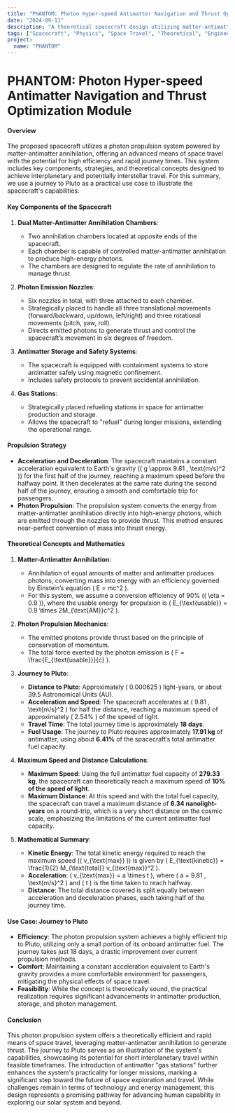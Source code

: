 ```yaml
---
title: "PHANTOM: Photon Hyper-speed Antimatter Navigation and Thrust Optimization Module"
date: "2024-09-13"
description: "A theoretical spacecraft design utilizing matter-antimatter annihilation and photon propulsion for rapid interplanetary travel, demonstrated through a journey to Pluto."
tags: ["Spacecraft", "Physics", "Space Travel", "Theoretical", "Engineering"]
project:
  name: "PHANTOM"
---
```


# PHANTOM: Photon Hyper-speed Antimatter Navigation and Thrust Optimization Module

#### Overview
The proposed spacecraft utilizes a photon propulsion system powered by matter-antimatter annihilation, offering an advanced means of space travel with the potential for high efficiency and rapid journey times. This system includes key components, strategies, and theoretical concepts designed to achieve interplanetary and potentially interstellar travel. For this summary, we use a journey to Pluto as a practical use case to illustrate the spacecraft's capabilities.

#### Key Components of the Spacecraft

1. **Dual Matter-Antimatter Annihilation Chambers**:
   - Two annihilation chambers located at opposite ends of the spacecraft.
   - Each chamber is capable of controlled matter-antimatter annihilation to produce high-energy photons.
   - The chambers are designed to regulate the rate of annihilation to manage thrust.

2. **Photon Emission Nozzles**:
   - Six nozzles in total, with three attached to each chamber.
   - Strategically placed to handle all three translational movements (forward/backward, up/down, left/right) and three rotational movements (pitch, yaw, roll).
   - Directs emitted photons to generate thrust and control the spacecraft’s movement in six degrees of freedom.

3. **Antimatter Storage and Safety Systems**:
   - The spacecraft is equipped with containment systems to store antimatter safely using magnetic confinement.
   - Includes safety protocols to prevent accidental annihilation.

4. **Gas Stations**:
   - Strategically placed refueling stations in space for antimatter production and storage.
   - Allows the spacecraft to "refuel" during longer missions, extending the operational range.

#### Propulsion Strategy

- **Acceleration and Deceleration**: The spacecraft maintains a constant acceleration equivalent to Earth's gravity (\( g \approx 9.81 \, \text{m/s}^2 \)) for the first half of the journey, reaching a maximum speed before the halfway point. It then decelerates at the same rate during the second half of the journey, ensuring a smooth and comfortable trip for passengers.
- **Photon Propulsion**: The propulsion system converts the energy from matter-antimatter annihilation directly into high-energy photons, which are emitted through the nozzles to provide thrust. This method ensures near-perfect conversion of mass into thrust energy.

#### Theoretical Concepts and Mathematics

1. **Matter-Antimatter Annihilation**:
   - Annihilation of equal amounts of matter and antimatter produces photons, converting mass into energy with an efficiency governed by Einstein’s equation \( E = mc^2 \).
   - For this system, we assume a conversion efficiency of 90% (\( \eta = 0.9 \)), where the usable energy for propulsion is \( E_{\text{usable}} = 0.9 \times 2M_{\text{AM}}c^2 \).

2. **Photon Propulsion Mechanics**:
   - The emitted photons provide thrust based on the principle of conservation of momentum.
   - The total force exerted by the photon emission is \( F = \frac{E_{\text{usable}}}{c} \).

3. **Journey to Pluto**:
   - **Distance to Pluto**: Approximately \( 0.000625 \) light-years, or about 39.5 Astronomical Units (AU).
   - **Acceleration and Speed**: The spacecraft accelerates at \( 9.81 \, \text{m/s}^2 \) for half the distance, reaching a maximum speed of approximately \( 2.54\% \) of the speed of light.
   - **Travel Time**: The total journey time is approximately **18 days**.
   - **Fuel Usage**: The journey to Pluto requires approximately **17.91 kg** of antimatter, using about **6.41%** of the spacecraft’s total antimatter fuel capacity.

4. **Maximum Speed and Distance Calculations**:
   - **Maximum Speed**: Using the full antimatter fuel capacity of **279.33 kg**, the spacecraft can theoretically reach a maximum speed of **10% of the speed of light**.
   - **Maximum Distance**: At this speed and with the total fuel capacity, the spacecraft can travel a maximum distance of **6.34 nanolight-years** on a round-trip, which is a very short distance on the cosmic scale, emphasizing the limitations of the current antimatter fuel capacity.

5. **Mathematical Summary**:
   - **Kinetic Energy**: The total kinetic energy required to reach the maximum speed (\( v_{\text{max}} \)) is given by \( E_{\text{kinetic}} = \frac{1}{2} M_{\text{total}} v_{\text{max}}^2 \).
   - **Acceleration**: \( v_{\text{max}} = a \times t \), where \( a = 9.81 \, \text{m/s}^2 \) and \( t \) is the time taken to reach halfway.
   - **Distance**: The total distance covered is split equally between acceleration and deceleration phases, each taking half of the journey time.

#### Use Case: Journey to Pluto

- **Efficiency**: The photon propulsion system achieves a highly efficient trip to Pluto, utilizing only a small portion of its onboard antimatter fuel. The journey takes just 18 days, a drastic improvement over current propulsion methods.
- **Comfort**: Maintaining a constant acceleration equivalent to Earth's gravity provides a more comfortable environment for passengers, mitigating the physical effects of space travel.
- **Feasibility**: While the concept is theoretically sound, the practical realization requires significant advancements in antimatter production, storage, and photon management.

#### Conclusion

This photon propulsion system offers a theoretically efficient and rapid means of space travel, leveraging matter-antimatter annihilation to generate thrust. The journey to Pluto serves as an illustration of the system's capabilities, showcasing its potential for short interplanetary travel within feasible timeframes. The introduction of antimatter "gas stations" further enhances the system's practicality for longer missions, marking a significant step toward the future of space exploration and travel. While challenges remain in terms of technology and energy management, this design represents a promising pathway for advancing human capability in exploring our solar system and beyond.
